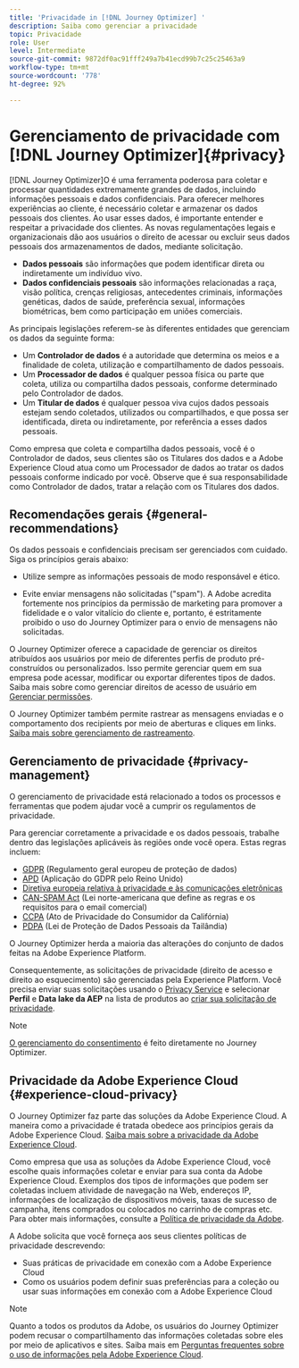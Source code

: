 ```yaml
---
title: 'Privacidade in [!DNL Journey Optimizer] '
description: Saiba como gerenciar a privacidade
topic: Privacidade
role: User
level: Intermediate
source-git-commit: 9872df0ac91fff249a7b41ecd99b7c25c25463a9
workflow-type: tm+mt
source-wordcount: '778'
ht-degree: 92%

---
```



# Gerenciamento de privacidade com [!DNL Journey Optimizer]{#privacy}

[!DNL Journey Optimizer]O é uma ferramenta poderosa para coletar e processar quantidades extremamente grandes de dados, incluindo informações pessoais e dados confidenciais. Para oferecer melhores experiências ao cliente, é necessário coletar e armazenar os dados pessoais dos clientes. Ao usar esses dados, é importante entender e respeitar a privacidade dos clientes. As novas regulamentações legais e organizacionais dão aos usuários o direito de acessar ou excluir seus dados pessoais dos armazenamentos de dados, mediante solicitação.

* **Dados pessoais** são informações que podem identificar direta ou indiretamente um indivíduo vivo.
* **Dados confidenciais pessoais** são informações relacionadas a raça, visão política, crenças religiosas, antecedentes criminais, informações genéticas, dados de saúde, preferência sexual, informações biométricas, bem como participação em uniões comerciais.

As principais legislações referem-se às diferentes entidades que gerenciam os dados da seguinte forma:

* Um **Controlador de dados** é a autoridade que determina os meios e a finalidade de coleta, utilização e compartilhamento de dados pessoais.
* Um **Processador de dados** é qualquer pessoa física ou parte que coleta, utiliza ou compartilha dados pessoais, conforme determinado pelo Controlador de dados.
* Um **Titular de dados** é qualquer pessoa viva cujos dados pessoais estejam sendo coletados, utilizados ou compartilhados, e que possa ser identificada, direta ou indiretamente, por referência a esses dados pessoais.

Como empresa que coleta e compartilha dados pessoais, você é o Controlador de dados, seus clientes são os Titulares dos dados e a Adobe Experience Cloud atua como um Processador de dados ao tratar os dados pessoais conforme indicado por você. Observe que é sua responsabilidade como Controlador de dados, tratar a relação com os Titulares dos dados.

## Recomendações gerais {#general-recommendations}

Os dados pessoais e confidenciais precisam ser gerenciados com cuidado. Siga os princípios gerais abaixo:

* Utilize sempre as informações pessoais de modo responsável e ético.

* Evite enviar mensagens não solicitadas (&quot;spam&quot;). A Adobe acredita fortemente nos princípios da permissão de marketing para promover a fidelidade e o valor vitalício do cliente e, portanto, é estritamente proibido o uso do Journey Optimizer para o envio de mensagens não solicitadas.

O Journey Optimizer oferece a capacidade de gerenciar os direitos atribuídos aos usuários por meio de diferentes perfis de produto pré-construídos ou personalizados. Isso permite gerenciar quem em sua empresa pode acessar, modificar ou exportar diferentes tipos de dados. Saiba mais sobre como gerenciar direitos de acesso de usuário em [Gerenciar permissões](../administration/permissions.md).

O Journey Optimizer também permite rastrear as mensagens enviadas e o comportamento dos recipients por meio de aberturas e cliques em links. [Saiba mais sobre gerenciamento de rastreamento](message-tracking.md).

## Gerenciamento de privacidade {#privacy-management}

O gerenciamento de privacidade está relacionado a todos os processos e ferramentas que podem ajudar você a cumprir os regulamentos de privacidade.

Para gerenciar corretamente a privacidade e os dados pessoais, trabalhe dentro das legislações aplicáveis às regiões onde você opera. Estas regras incluem:

* [GDPR](https://ec.europa.eu/info/law/law-topic/data-protection/reform/what-does-general-data-protection-regulation-gdpr-govern_en) (Regulamento geral europeu de proteção de dados)
* [APD](https://www.gov.uk/data-protection) (Aplicação do GDPR pelo Reino Unido)
* [Diretiva europeia relativa à privacidade e às comunicações eletrônicas](https://eur-lex.europa.eu/legal-content/EN/TXT/?uri=CELEX:02002L0058-20091219)
* [CAN-SPAM Act](https://www.ftc.gov/tips-advice/business-center/guidance/can-spam-act-compliance-guide-business) (Lei norte-americana que define as regras e os requisitos para o email comercial)
* [CCPA](https://leginfo.legislature.ca.gov/faces/codes_displayText.xhtml?lawCode=CIV&amp;division=3.&amp;title=1.81.5.&amp;part=4.&amp;chapter=&amp;article=) (Ato de Privacidade do Consumidor da Califórnia)
* [PDPA](https://secureprivacy.ai/thailand-pdpa-summary-what-businesses-need-to-know/) (Lei de Proteção de Dados Pessoais da Tailândia)

O Journey Optimizer herda a maioria das alterações do conjunto de dados feitas na Adobe Experience Platform.

Consequentemente, as solicitações de privacidade (direito de acesso e direito ao esquecimento) são gerenciadas pela Experience Platform. Você precisa enviar suas solicitações usando o [Privacy Service](https://experienceleague.adobe.com/docs/experience-platform/privacy/home.html?lang=pt-BR) e selecionar **Perfil** e **Data lake da AEP** na lista de produtos ao [criar sua solicitação de privacidade](https://experienceleague.adobe.com/docs/experience-platform/privacy/ui/user-guide.html?lang=br#request-builder). <!--https://experienceleague.adobe.com/docs/experience-platform/privacy/home.html?lang=en).-->

>[!NOTE]
>
>[O gerenciamento do consentimento](../../help/using/consent.md) é feito diretamente no Journey Optimizer.

## Privacidade da Adobe Experience Cloud {#experience-cloud-privacy}

O Journey Optimizer faz parte das soluções da Adobe Experience Cloud. A maneira como a privacidade é tratada obedece aos princípios gerais da Adobe Experience Cloud. [Saiba mais sobre a privacidade da Adobe Experience Cloud](https://www.adobe.com/br/privacy/marketing-cloud.html).

Como empresa que usa as soluções da Adobe Experience Cloud, você escolhe quais informações coletar e enviar para sua conta da Adobe Experience Cloud. Exemplos dos tipos de informações que podem ser coletadas incluem atividade de navegação na Web, endereços IP, informações de localização de dispositivos móveis, taxas de sucesso de campanha, itens comprados ou colocados no carrinho de compras etc. Para obter mais informações, consulte a [Política de privacidade da Adobe](https://www.adobe.com/br/privacy/policy.html).

A Adobe solicita que você forneça aos seus clientes políticas de privacidade descrevendo:

* Suas práticas de privacidade em conexão com a Adobe Experience Cloud
* Como os usuários podem definir suas preferências para a coleção ou usar suas informações em conexão com a Adobe Experience Cloud

>[!NOTE]
>
>Quanto a todos os produtos da Adobe, os usuários do Journey Optimizer podem recusar o compartilhamento das informações coletadas sobre eles por meio de aplicativos e sites. Saiba mais em [Perguntas frequentes sobre o uso de informações pela Adobe Experience Cloud](https://www.adobe.com/br/privacy/experience-cloud-usage-info-faq.html).

<!--Because Journey Optimizer integrates with Adobe Experience Platform, where audiences are transferred from one system to another, you need to pay extra care to personal data protection.-->
